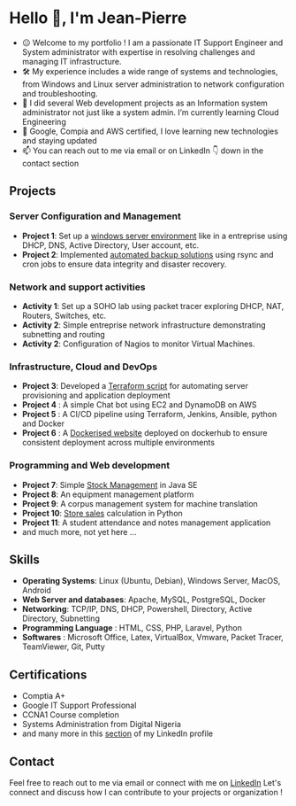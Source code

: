 <!-- ### Hi there 👋 -->
# Hello 👋, I'm Jean-Pierre
- 😐 Welcome to my portfolio ! I am a passionate IT Support Engineer and System administrator with expertise in resolving challenges and managing IT infrastructure.
- 🛠️ My experience includes a wide range of systems and technologies, from Windows and Linux server administration to network configuration and troubleshooting.
- 🌱 I did several Web development projects as an Information system administrator not just like a system admin. I’m currently learning Cloud Engineering
- 📖 Google, Compia and AWS certified, I love learning new technologies and staying updated
- 📫 You can reach out to me via email or on LinkedIn 👇 down in the contact section 

## Projects
### Server Configuration and Management
- **Project 1**: Set up a [windows server environment](https://github.com/jeanpierrecaleb/my-lab-projects/tree/main/lab-domain-controller-dns-active-directory-dhcp) like in a entreprise using DHCP, DNS, Active Directory, User account, etc.
- **Project 2**: Implemented [automated backup solutions](https://github.com/jeanpierrecaleb/my-lab-projects/tree/main/linux-rsync-cron-for-backup) using rsync and cron jobs to ensure data integrity and disaster recovery.

### Network and support activities
- **Activity 1**: Set up a SOHO lab using packet tracer exploring DHCP, NAT, Routers, Switches, etc.
- **Activity 2**: Simple entreprise network infrastructure demonstrating subnetting and routing
- **Activity 2**: Configuration of Nagios to monitor Virtual Machines.

### Infrastructure, Cloud and DevOps
- **Project 3**: Developed a [Terraform script](https://github.com/jeanpierrecaleb/assignments/tree/main/S3-terraform_group5_vividart-me) for automating server provisioning and application deployment
- **Project 4** : A simple Chat bot using EC2 and DynamoDB on AWS
- **Project 5** : A CI/CD pipeline using Terraform, Jenkins, Ansible, python and Docker
- **Project 6** : A [Dockerised website](https://github.com/jeanpierrecaleb/azubi-training/tree/main/docker-web) deployed on dockerhub to ensure consistent deployment across multiple environments

### Programming and Web development
- **Project 7**: Simple [Stock Management](https://github.com/jeanpierrecaleb/JavaStockLabo) in Java SE
- **Project 8**: An equipment management platform
- **Project 9**: A corpus management system for machine translation
- **Project 10**: [Store sales](https://github.com/jeanpierrecaleb/azubi-training/blob/main/products-customers.py) calculation in Python
- **Project 11**: A student attendance and notes management application
- and much more, not yet here ...

  
<!--
- **Project 4**: Implemented monitoring solutions with Nagios and Prometheus to detect and respond to system issues proactively.
### Security Hardening
- **Project 5**: Hardened server security by implementing firewall rules, SELinux policies, and regular security audits.
- **Project 6**: Conducted vulnerability assessments and penetration testing to identify and remediate security vulnerabilities.
-->

## Skills
- **Operating Systems**: Linux (Ubuntu, Debian), Windows Server, MacOS, Android
- **Web Server and databases**: Apache, MySQL, PostgreSQL, Docker
- **Networking**: TCP/IP, DNS, DHCP, Powershell, Directory, Active Directory, Subnetting
- **Programming Language** : HTML, CSS, PHP, Laravel, Python
- **Softwares** : Microsoft Office, Latex, VirtualBox, Vmware, Packet Tracer, TeamViewer, Git, Putty
  
## Certifications
- Comptia A+
- Google IT Support Professional
- CCNA1 Course completion
- Systems Administration from Digital Nigeria
- and many more in this [section](https://www.linkedin.com/in/jeanpierregbedjissi/details/certifications/) of my LinkedIn profile

## Contact
Feel free to reach out to me via email or connect with me on [LinkedIn](https://www.linkedin.com/in/jeanpierregbedjissi)
Let's connect and discuss how I can contribute to your projects or organization !









<!--
**jeanpierrecaleb/jeanpierrecaleb** is a ✨ _special_ ✨ repository because its `README.md` (this file) appears on your GitHub profile.

Here are some ideas to get you started:

- 🔭 I’m currently working on ...
- 🌱 I’m currently learning ...
- 👯 I’m looking to collaborate on ...
- 🤔 I’m looking for help with ...
- 💬 Ask me about ...
- 📫 How to reach me: ...
- 😄 Pronouns: ...
- ⚡ Fun fact: ...
-->
